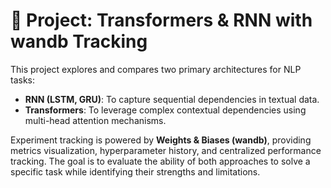 # 🧠 Project: Transformers & RNN with wandb Tracking

This project explores and compares two primary architectures for NLP tasks:

- **RNN (LSTM, GRU)**: To capture sequential dependencies in textual data.
- **Transformers**: To leverage complex contextual dependencies using multi-head attention mechanisms.

Experiment tracking is powered by **Weights & Biases (wandb)**, providing metrics visualization, hyperparameter history, and centralized performance tracking. The goal is to evaluate the ability of both approaches to solve a specific task while identifying their strengths and limitations.
